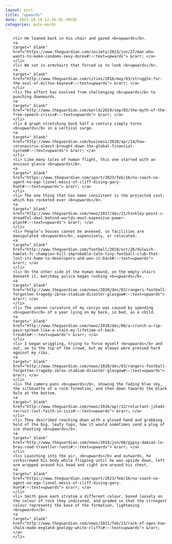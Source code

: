 ```yaml
---
layout: post
title: "upwards"
date: 2023-10-10 12:34:56 +0530
categories: auto-words
---
```

<ol>

    <li> He leaned back in his chair and gazed <b>upwards</b>.
    <a 
    target="_blank" 
    href="https://www.theguardian.com/society/2023/jun/27/man-who-wants-to-make-condoms-sexy-durex#:~:text=upwards"> &rarr; </a>
    </li>
    <li> We sat in armchairs that forced us to look <b>upwards</b>.
    <a 
    target="_blank" 
    href="http://www.theguardian.com/cities/2016/may/03/struggle-for-the-soul-of-milton-keynes#:~:text=upwards"> &rarr; </a>
    </li>
    <li> The effort has evolved from challenging <b>upwards</b> to punching downwards.
    <a 
    target="_blank" 
    href="http://www.theguardian.com/world/2019/sep/03/the-myth-of-the-free-speech-crisis#:~:text=upwards"> &rarr; </a>
    </li>
    <li> A graph stretching back half a century simply turns <b>upwards</b> in a vertical surge.
    <a 
    target="_blank" 
    href="http://www.theguardian.com/business/2020/apr/14/how-coronavirus-almost-brought-down-the-global-financial-system#:~:text=upwards"> &rarr; </a>
    </li>
    <li> Like many tales of human flight, this one started with an envious glance <b>upwards</b>.
    <a 
    target="_blank" 
    href="https://www.theguardian.com/sport/2023/feb/16/no-coach-no-agent-no-ego-lionel-messi-of-cliff-diving-gary-hunt#:~:text=upwards"> &rarr; </a>
    </li>
    <li> The one thing that has been consistent is the projected cost, which has rocketed ever <b>upwards</b>.
    <a 
    target="_blank" 
    href="http://www.theguardian.com/news/2017/dec/21/hinkley-point-c-dreadful-deal-behind-worlds-most-expensive-power-plant#:~:text=upwards"> &rarr; </a>
    </li>
    <li> People’s houses cannot be annexed, so facilities are manipulated <b>upwards</b>, expensively, or relocated.
    <a 
    target="_blank" 
    href="http://www.theguardian.com/football/2018/oct/26/dulwich-hamlet-fc-champion-hill-improbable-tale-tiny-football-club-that-lost-its-home-to-developers-and-won-it-back#:~:text=upwards"> &rarr; </a>
    </li>
    <li> On the other side of the human mound, on the empty stairs beneath it, matchday police began rushing <b>upwards</b>.
    <a 
    target="_blank" 
    href="http://www.theguardian.com/news/2020/dec/03/rangers-football-forgotten-tragedy-ibrox-stadium-disaster-glasgow#:~:text=upwards"> &rarr; </a>
    </li>
    <li> The uneven curvature of my coccyx was caused by spending <b>upwards</b> of a year lying on my back, in bed, as a child.
    <a 
    target="_blank" 
    href="http://www.theguardian.com/news/2018/dec/06/a-crunch-a-rip-pain-spread-like-a-stain-my-lifetime-of-back-trouble#:~:text=upwards"> &rarr; </a>
    </li>
    <li> I began wriggling, trying to force myself <b>upwards</b> and out, on to the top of the crowd, but my elbows were pressed hard against my ribs.
    <a 
    target="_blank" 
    href="http://www.theguardian.com/news/2020/dec/03/rangers-football-forgotten-tragedy-ibrox-stadium-disaster-glasgow#:~:text=upwards"> &rarr; </a>
    </li>
    <li> The camera pans <b>upwards</b>, showing the fading blue sky, the silhouette of a rock formation, and then down towards the black hole at the bottom.
    <a 
    target="_blank" 
    href="http://www.theguardian.com/news/2016/apr/12/reluctant-jihadi-recruit-lost-faith-in-isis#:~:text=upwards"> &rarr; </a>
    </li>
    <li> They described reaching down with a gloved hand and grabbing hold of the big, leafy tops, how it would sometimes send a plug of ice shooting <b>upwards</b>.
    <a 
    target="_blank" 
    href="http://www.theguardian.com/news/2018/jun/08/gypsy-damian-le-bras-road-traveller-roots#:~:text=upwards"> &rarr; </a>
    </li>
    <li> Launching into the air, <b>upwards</b> and outwards, he corkscrewed his body while flipping until he was upside down, left arm wrapped around his head and right arm around his chest.
    <a 
    target="_blank" 
    href="https://www.theguardian.com/sport/2023/feb/16/no-coach-no-agent-no-ego-lionel-messi-of-cliff-diving-gary-hunt#:~:text=upwards"> &rarr; </a>
    </li>
    <li> Smith gave each stratum a different colour, based loosely on the colour of rock they indicated, and graded so that the strongest colour represents the base of the formation, lightening <b>upwards</b>.
    <a 
    target="_blank" 
    href="http://www.theguardian.com/news/2021/feb/23/rock-of-ages-how-chalk-made-england-geology-white-cliffs#:~:text=upwards"> &rarr; </a>
    </li>